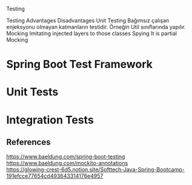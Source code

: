 Testing

Testing Advantages Disadvantages
Unit Testing
Bağımsız çalışan enjeksyonu olmayan katmanların testidir. Örneğin Util sınıflarında yapılır.
Mocking
Imitating injected layers to those classes
Spying
It is partial Mocking

# Spring Boot Test Framework

# Unit Tests

# Integration Tests

## References  
https://www.baeldung.com/spring-boot-testing  
https://www.baeldung.com/mockito-annotations  
https://glowing-crest-6d5.notion.site/Softtech-Java-Spring-Bootcamp-191efcce77654cd493643314176e4957  

